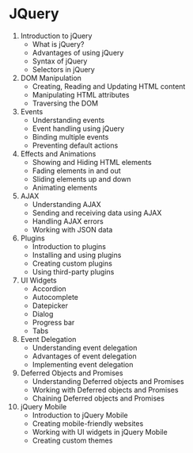 # JQuery

1. Introduction to jQuery
   - What is jQuery?
   - Advantages of using jQuery
   - Syntax of jQuery
   - Selectors in jQuery
2. DOM Manipulation
   - Creating, Reading and Updating HTML content
   - Manipulating HTML attributes
   - Traversing the DOM
3. Events
   - Understanding events
   - Event handling using jQuery
   - Binding multiple events
   - Preventing default actions
4. Effects and Animations
   - Showing and Hiding HTML elements
   - Fading elements in and out
   - Sliding elements up and down
   - Animating elements
5. AJAX
   - Understanding AJAX
   - Sending and receiving data using AJAX
   - Handling AJAX errors
   - Working with JSON data
6. Plugins
   - Introduction to plugins
   - Installing and using plugins
   - Creating custom plugins
   - Using third-party plugins
7. UI Widgets
   - Accordion
   - Autocomplete
   - Datepicker
   - Dialog
   - Progress bar
   - Tabs
8. Event Delegation
   - Understanding event delegation
   - Advantages of event delegation
   - Implementing event delegation
9. Deferred Objects and Promises
   - Understanding Deferred objects and Promises
   - Working with Deferred objects and Promises
   - Chaining Deferred objects and Promises
10. jQuery Mobile
    - Introduction to jQuery Mobile
    - Creating mobile-friendly websites
    - Working with UI widgets in jQuery Mobile
    - Creating custom themes